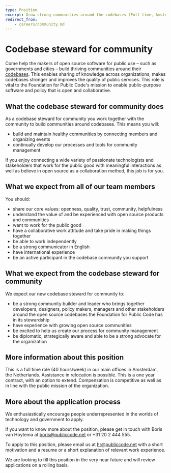 ```yaml
---
type: Position
excerpt: Grow strong communities around the codebases (Full time, Amsterdam)
redirect_from:
    - careers/community.md
---
```


# Codebase steward for community

Come help the makers of open source software for public use – such as governments and cities – build thriving communities around their [codebases](https://about.publiccode.net/glossary/codebase-definition). This enables sharing of knowledge across organizations, makes codebases stronger and improves the quality of public services. This role is vital to the Foundation for Public Code's mission to enable public-purpose software and policy that is open and collaborative.

## What the codebase steward for community does

As a codebase steward for community you work together with the community to build communities around codebases. This means you will:

- build and maintain healthy communities by connecting members and organizing events
- continually develop our processes and tools for community management

If you enjoy connecting a wide variety of passionate technologists and stakeholders that work for the public good with meaningful interactions as well as believe in open source as a collaboration method, this job is for you.

## What we expect from all of our team members

You should:

- share our core values: openness, quality, trust, community, helpfulness
- understand the value of and be experienced with open source products and communities
- want to work for the public good
- have a collaborative work attitude and take pride in making things together
- be able to work independently
- be a strong communicator in English
- have international experience
- be an active participant in the codebase community you support

## What we expect from the codebase steward for community

We expect our new codebase steward for community to:

- be a strong community builder and leader who brings together developers, designers, policy makers, managers and other stakeholders around the open source codebases the Foundation for Public Code has in its stewardship
- have experience with growing open source communities
- be excited to help us create our process for community management
- be diplomatic, strategically aware and able to be a strong advocate for the organization

## More information about this position

This is a full time role (40 hours/week) in our main offices in Amsterdam, the Netherlands. Assistance in relocation is possible.
This is a one year contract, with an option to extend. Compensation is competitive as well as in line with the public mission of the organization.

## More about the application process

We enthusiastically encourage people underrepresented in the worlds of technology and government to apply.

If you want to know more about the position, please get in touch with Boris van Hoytema at boris@publiccode.net or +31 20 2 444 555.

To apply to this position, please email us at hr@publiccode.net with a short motivation and a resume or a short explanation of relevant work experience.

We are looking to fill this position in the very near future and will review applications on a rolling basis.
